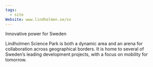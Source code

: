 ```yaml
---
tags:
  - site
Website: www.lindholmen.se/sv
---
```


Innovative power for Sweden

Lindholmen Science Park is both a dynamic area and an arena for collaboration across geographical borders. It is home to several of Sweden’s leading development projects, with a focus on mobility for tomorrow.
